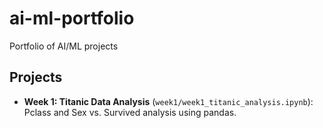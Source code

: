 # ai-ml-portfolio
Portfolio of AI/ML projects

## Projects
- **Week 1: Titanic Data Analysis** (`week1/week1_titanic_analysis.ipynb`): Pclass and Sex vs. Survived analysis using pandas.
